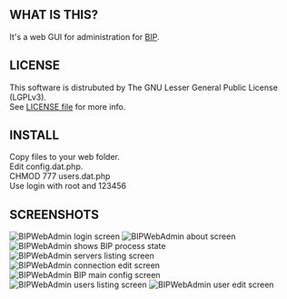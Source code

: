 WHAT IS THIS?
-------------

It's a web GUI for administration for [BIP](http://bip.milkypond.org/).

LICENSE
---------

This software is distrubuted by The GNU Lesser General Public License (LGPLv3).<br />
See [LICENSE file](https://github.com/MekDrop/BIPWebAdmin/blob/master/license.txt) for more info.

INSTALL
---------

Copy files to your web folder. <br />
Edit config.dat.php. <br />
CHMOD 777 users.dat.php<br />
Use login with root and 123456

SCREENSHOTS
-----------
![BIPWebAdmin login screen](https://raw.github.com/MekDrop/BIPWebAdmin/master/screenshots/login.png)
![BIPWebAdmin about screen](https://raw.github.com/MekDrop/BIPWebAdmin/blob/master/screenshots/about.png)
![BIPWebAdmin shows BIP process state](https://github.com/MekDrop/BIPWebAdmin/blob/master/screenshots/bip%20proxy%20state.png)
![BIPWebAdmin servers listing screen](https://raw.github.com/MekDrop/BIPWebAdmin/master/screenshots/servers.png)
![BIPWebAdmin connection edit screen](https://raw.github.com/MekDrop/BIPWebAdmin/blob/master/screenshots/connection%20edit.png)
![BIPWebAdmin BIP main config screen](https://raw.github.com/MekDrop/BIPWebAdmin/blob/master/screenshots/system%20config.png)
![BIPWebAdmin users listing screen](https://raw.github.com/MekDrop/BIPWebAdmin/blob/master/screenshots/users.png)
![BIPWebAdmin user edit screen](https://raw.github.com/MekDrop/BIPWebAdmin/master/screenshots/user%20edit.png)